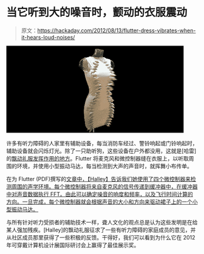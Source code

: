 # 当它听到大的噪音时，颤动的衣服震动

> 原文：<https://hackaday.com/2012/08/13/flutter-dress-vibrates-when-it-hears-loud-noises/>

[![](img/bcb673fe7837a8effe7505a8dc1d9807.png "flutter")](http://hackaday.com/wp-content/uploads/2012/08/flutter.png)

许多有听力障碍的人家里有辅助设备，每当消防车经过、警铃响起或门铃响起时，辅助设备就会闪烁灯光。除了一只助听狗，这些设备在户外都没用，这就是[哈雷]的[飘动礼服发挥作用的地方](http://halleyprofita.wordpress.com/projects/)。Flutter 将麦克风和微控制器缝在衣服上，以听取周围的环境，并使用小型振动马达，每当检测到大声的声音时，就挥舞小布传单。

在为 Flutter (PDF)撰写的[文章中，【Halley】告诉我们她使用了四个微控制器来检测周围的声学环境。每个微控制器将来自麦克风的信号传递到缓冲器中，在缓冲器中对声音数据执行 FFT。由此可以确定噪音的响度和频率，以及飞行时间计算的方向。一旦完成，每个微控制器就会根据声音的大小和方向来驱动裙子上的一个小型振动马达。](http://correll.cs.colorado.edu/wp-content/uploads/ISWC2012_AdjunctProceedings.pdf)

与所有针对听力受损者的辅助技术一样，聋人文化的观点总是认为这些发明是在给某人强加残疾。[Halley]的飘动礼服征求了一些有听力障碍的家庭成员的意见，并从社区成员那里获得了一些积极的反馈。干得好，我们可以看到为什么它在 2012 年可穿戴计算机设计展国际研讨会上赢得了最佳展示奖。